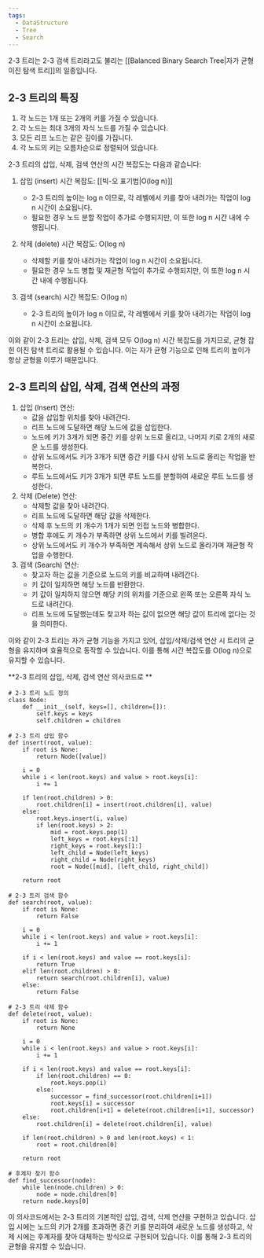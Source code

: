 ```yaml
---
tags:
  - DataStructure
  - Tree
  - Search
---
```

2-3 트리는 2-3 검색 트리라고도 불리는 [[Balanced Binary Search Tree|자가 균형 이진 탐색 트리]]의 일종입니다. 
## 2-3 트리의 특징
1. 각 노드는 1개 또는 2개의 키를 가질 수 있습니다.
2. 각 노드는 최대 3개의 자식 노드를 가질 수 있습니다.
3. 모든 리프 노드는 같은 깊이를 가집니다.
4. 각 노드의 키는 오름차순으로 정렬되어 있습니다.

2-3 트리의 삽입, 삭제, 검색 연산의 시간 복잡도는 다음과 같습니다:

1. 삽입 (insert) 시간 복잡도: [[빅-오 표기법|O(log n)]]
   - 2-3 트리의 높이는 log n 이므로, 각 레벨에서 키를 찾아 내려가는 작업이 log n 시간이 소요됩니다.
   - 필요한 경우 노드 분할 작업이 추가로 수행되지만, 이 또한 log n 시간 내에 수행됩니다.

2. 삭제 (delete) 시간 복잡도: O(log n)
   - 삭제할 키를 찾아 내려가는 작업이 log n 시간이 소요됩니다.
   - 필요한 경우 노드 병합 및 재균형 작업이 추가로 수행되지만, 이 또한 log n 시간 내에 수행됩니다.

3. 검색 (search) 시간 복잡도: O(log n)
   - 2-3 트리의 높이가 log n 이므로, 각 레벨에서 키를 찾아 내려가는 작업이 log n 시간이 소요됩니다.

이와 같이 2-3 트리는 삽입, 삭제, 검색 모두 O(log n) 시간 복잡도를 가지므로, 균형 잡힌 이진 탐색 트리로 활용될 수 있습니다. 이는 자가 균형 기능으로 인해 트리의 높이가 항상 균형을 이루기 때문입니다. 

## 2-3 트리의 삽입, 삭제, 검색 연산의 과정
1. 삽입 (Insert) 연산:
   - 값을 삽입할 위치를 찾아 내려간다.
   - 리프 노드에 도달하면 해당 노드에 값을 삽입한다.
   - 노드에 키가 3개가 되면 중간 키를 상위 노드로 올리고, 나머지 키로 2개의 새로운 노드를 생성한다.
   - 상위 노드에서도 키가 3개가 되면 중간 키를 다시 상위 노드로 올리는 작업을 반복한다.
   - 루트 노드에서도 키가 3개가 되면 루트 노드를 분할하여 새로운 루트 노드를 생성한다.
2. 삭제 (Delete) 연산:
   - 삭제할 값을 찾아 내려간다.
   - 리프 노드에 도달하면 해당 값을 삭제한다.
   - 삭제 후 노드의 키 개수가 1개가 되면 인접 노드와 병합한다.
   - 병합 후에도 키 개수가 부족하면 상위 노드에서 키를 빌려온다.
   - 상위 노드에서도 키 개수가 부족하면 계속해서 상위 노드로 올라가며 재균형 작업을 수행한다.
3. 검색 (Search) 연산:
   - 찾고자 하는 값을 기준으로 노드의 키를 비교하며 내려간다.
   - 키 값이 일치하면 해당 노드를 반환한다.
   - 키 값이 일치하지 않으면 해당 키의 위치를 기준으로 왼쪽 또는 오른쪽 자식 노드로 내려간다.
   - 리프 노드에 도달했는데도 찾고자 하는 값이 없으면 해당 값이 트리에 없다는 것을 의미한다.

이와 같이 2-3 트리는 자가 균형 기능을 가지고 있어, 삽입/삭제/검색 연산 시 트리의 균형을 유지하며 효율적으로 동작할 수 있습니다. 이를 통해 시간 복잡도를 O(log n)으로 유지할 수 있습니다. 

**2-3 트리의 삽입, 삭제, 검색 연산 의사코드로 **
```
# 2-3 트리 노드 정의
class Node:
    def __init__(self, keys=[], children=[]):
        self.keys = keys
        self.children = children

# 2-3 트리 삽입 함수
def insert(root, value):
    if root is None:
        return Node([value])
    
    i = 0
    while i < len(root.keys) and value > root.keys[i]:
        i += 1
    
    if len(root.children) > 0:
        root.children[i] = insert(root.children[i], value)
    else:
        root.keys.insert(i, value)
        if len(root.keys) > 2:
            mid = root.keys.pop(1)
            left_keys = root.keys[:1]
            right_keys = root.keys[1:]
            left_child = Node(left_keys)
            right_child = Node(right_keys)
            root = Node([mid], [left_child, right_child])
    
    return root

# 2-3 트리 검색 함수
def search(root, value):
    if root is None:
        return False
    
    i = 0
    while i < len(root.keys) and value > root.keys[i]:
        i += 1
    
    if i < len(root.keys) and value == root.keys[i]:
        return True
    elif len(root.children) > 0:
        return search(root.children[i], value)
    else:
        return False

# 2-3 트리 삭제 함수
def delete(root, value):
    if root is None:
        return None
    
    i = 0
    while i < len(root.keys) and value > root.keys[i]:
        i += 1
    
    if i < len(root.keys) and value == root.keys[i]:
        if len(root.children) == 0:
            root.keys.pop(i)
        else:
            successor = find_successor(root.children[i+1])
            root.keys[i] = successor
            root.children[i+1] = delete(root.children[i+1], successor)
    else:
        root.children[i] = delete(root.children[i], value)
    
    if len(root.children) > 0 and len(root.keys) < 1:
        root = root.children[0]
    
    return root

# 후계자 찾기 함수
def find_successor(node):
    while len(node.children) > 0:
        node = node.children[0]
    return node.keys[0]
```

이 의사코드에서는 2-3 트리의 기본적인 삽입, 검색, 삭제 연산을 구현하고 있습니다. 삽입 시에는 노드의 키가 2개를 초과하면 중간 키를 분리하여 새로운 노드를 생성하고, 삭제 시에는 후계자를 찾아 대체하는 방식으로 구현되어 있습니다. 이를 통해 2-3 트리의 균형을 유지할 수 있습니다. 
